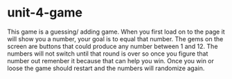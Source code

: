 # unit-4-game
This game is a guessing/ adding game. When you first load on to the page it will show you a number, your goal is to equal that number. 
The gems on the screen are buttons that could produce any number between 1 and 12. The numbers will not switch until that round is over so once you figure that number out remenber it because that can help you win. Once you win or loose the game should restart and the numbers will randomize again. 